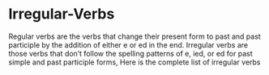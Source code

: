 # Irregular-Verbs
Regular verbs are the verbs that change their present form to past and past participle by the addition of either e or ed in the end.  Irregular verbs are those verbs that don’t follow the spelling patterns of e, ied, or ed for past simple and past participle forms, Here is the complete list of irregular verbs
